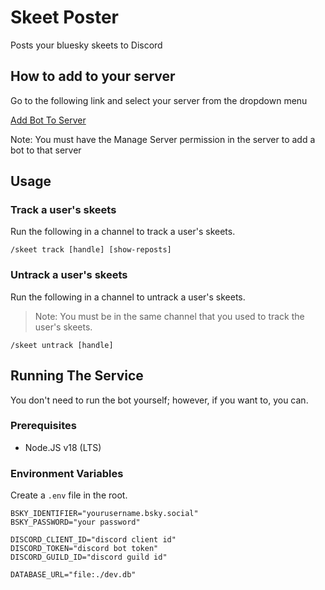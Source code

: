 # Skeet Poster

Posts your bluesky skeets to Discord

## How to add to your server

Go to the following link and select your server from the dropdown menu

[Add Bot To Server](https://discord.com/oauth2/authorize?client_id=1171491704814182482&scope=bot&permissions=2147485696)

Note: You must have the Manage Server permission in the server to add a bot to that server

## Usage

### Track a user's skeets

Run the following in a channel to track a user's skeets.

```
/skeet track [handle] [show-reposts]
```

### Untrack a user's skeets

Run the following in a channel to untrack a user's skeets.

> Note: You must be in the same channel that you used to track the user's skeets.

```
/skeet untrack [handle]
```

## Running The Service

You don't need to run the bot yourself; however, if you want to, you can.

### Prerequisites

-   Node.JS v18 (LTS)

###

### Environment Variables

Create a `.env` file in the root.

```
BSKY_IDENTIFIER="yourusername.bsky.social"
BSKY_PASSWORD="your password"

DISCORD_CLIENT_ID="discord client id"
DISCORD_TOKEN="discord bot token"
DISCORD_GUILD_ID="discord guild id"

DATABASE_URL="file:./dev.db"
```
